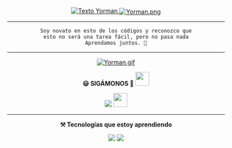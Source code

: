 <div align="center">
<a href="https://git.io/typing-svg"><img src="https://readme-typing-svg.demolab.com?font=Rubik+Dirt&size=38&duration=4000&pause=1000&vCenter=true&color=100AF7&background=FFFFFF00&width=435&lines=%C2%A1Hola!;Bienvenido+a+mi+perfil." alt="Texto Yorman" />
</a>

  <a href="https://www.instagram.com/yorman.lopez">
<img align="center" src="https://cardivo.vercel.app/api?name=Yorman%20Lopez&description=¡Hola!%20Soy%20Yorman.%20Me%20gusta%20escuchar%20música%20y%20aprender%20cosas%20nuevas.%20¡Saludos!%20%E2%98%BA%EF%B8%8F&image=https://i.ibb.co/5hVP615/qus.jpg&backgroundColor=%23ecf0f1&instagram=@yorman.lopez&pattern=ticTacToe&colorPattern=%23eaeaea&site=%F0%9F%96%A5%EF%B8%8F%20Aprender%20a%20programar.%20%20%7C%20%20%F0%9F%8E%AE%20Videojuegos." alt="Yorman.png" />
  </a>

---

```text
Soy novato en esto de los códigos y reconozco que
esto no será una tarea fácil, pero no pasa nada
Aprendamos juntos. 🤗
```
--- 
<a href="https://www.instagram.com/yorman.lopez">
<img align="center" src="https://pa1.narvii.com/6513/9428ed927ea6a6c92c8d926ba551b606c7c59d33_hq.gif" alt="Yorman.gif" />
</a>


**😃 SIGÁMONOS 🤝** <img src="https://github.com/siegrin/siegrin/blob/main/Assets/Handshake.gif" height="32px"> 

<a href="https://instagram.com/yorman.lopez" target="_blank"> <img src="https://img.shields.io/badge/Instagram-E4405F?style=for-the-badge&logo=instagram&logoColor=white" target="_blank"></a> <img src="https://s3.ezgif.com/tmp/ezgif-3b9779e1279f5b.gif" height="32px">

---
**⚒️ Tecnologías que estoy aprendiendo**

<img src="https://img.shields.io/badge/-JavaScript-F7DF1E?style=for-the-badge&logo=javascript&logoColor=000"> <img src="https://img.shields.io/badge/-HTML5-E34F26?style=for-the-badge&logo=html5&logoColor=fff">

</div>
